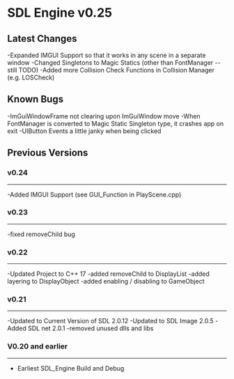 # SDL Engine v0.25

Latest Changes
---------------
-Expanded IMGUI Support so that it works in any scene in a separate window
-Changed Singletons to Magic Statics (other than FontManager -- still TODO)
-Added more Collision Check Functions in Collision Manager (e.g. LOSCheck)

Known Bugs
---------------
-ImGuiWindowFrame not clearing upon ImGuiWindow move
-When FontManager is converted to Magic Static Singleton type, it crashes app on exit
-UIButton Events a little janky when being clicked

## Previous Versions

### v0.24
---------------
-Added IMGUI Support (see GUI_Function in PlayScene.cpp)

### v0.23
-----
-fixed removeChild bug

### v0.22
-----
-Updated Project to C++ 17
-added removeChild to DisplayList
-added layering to DisplayObject
-added enabling / disabling to GameObject

### v0.21
-----
-Updated to Current Version of SDL 2.0.12
-Updated to SDL Image 2.0.5
-Added SDL net 2.0.1
-removed unused dlls and libs

### V0.20 and earlier
-----------------
- Earliest SDL_Engine Build and Debug

